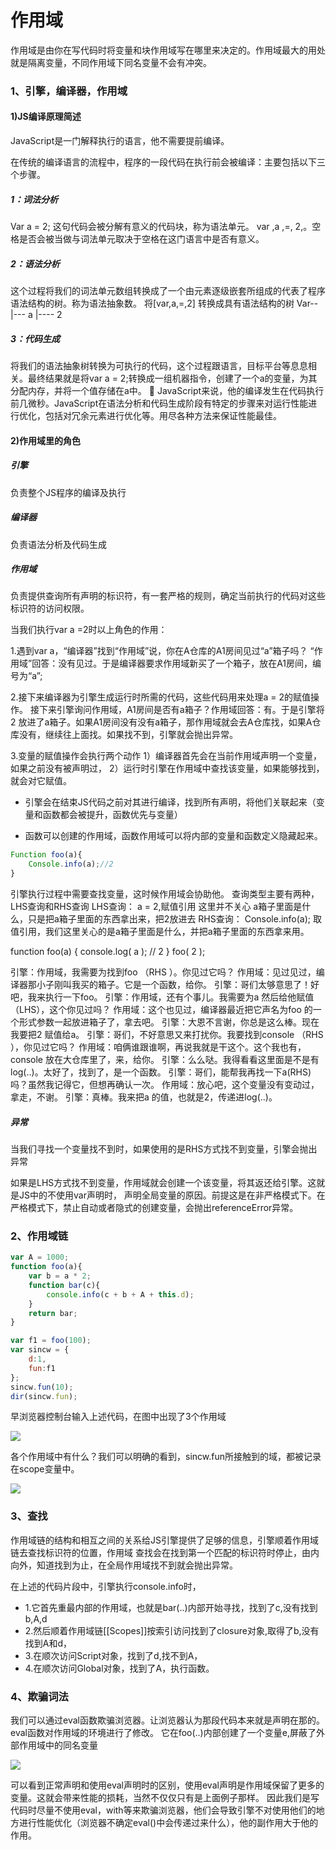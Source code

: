 # 作用域


作用域是由你在写代码时将变量和块作用域写在哪里来决定的。作用域最大的用处就是隔离变量，不同作用域下同名变量不会有冲突。

### 1、引擎，编译器，作用域

#### 1)JS编译原理简述
JavaScript是一门解释执行的语言，他不需要提前编译。

在传统的编译语言的流程中，程序的一段代码在执行前会被编译：主要包括以下三个步骤。

##### 1：词法分析
Var a = 2;
这句代码会被分解有意义的代码块，称为语法单元。 var ,a ,=, 2,。空格是否会被当做与词法单元取决于空格在这门语言中是否有意义。

##### 2：语法分析
这个过程将我们的词法单元数组转换成了一个由元素逐级嵌套所组成的代表了程序语法结构的树。称为语法抽象数。
将[var,a,=,2]
转换成具有语法结构的树
Var--
    |---  a
    |---- 2
    
##### 3：代码生成
将我们的语法抽象树转换为可执行的代码，这个过程跟语言，目标平台等息息相关。最终结果就是将var a = 2;转换成一组机器指令，创建了一个a的变量，为其分配内存，并将一个值存储在a中。

JavaScript来说，他的编译发生在代码执行前几微秒。JavaScript在语法分析和代码生成阶段有特定的步骤来对运行性能进行优化，包括对冗余元素进行优化等。用尽各种方法来保证性能最佳。

#### 2)作用域里的角色

##### 引擎
负责整个JS程序的编译及执行

##### 编译器
负责语法分析及代码生成

##### 作用域
负责提供查询所有声明的标识符，有一套严格的规则，确定当前执行的代码对这些标识符的访问权限。

当我们执行var a =2时以上角色的作用：

1.遇到var a，“编译器”找到“作用域”说，你在A仓库的A1房间见过“a”箱子吗？ 
“作用域”回答：没有见过。于是编译器要求作用域新买了一个箱子，放在A1房间，编号为“a”;

2.接下来编译器为引擎生成运行时所需的代码，这些代码用来处理a = 2的赋值操作。
接下来引擎询问作用域，A1房间是否有a箱子？作用域回答：有。于是引擎将2 放进了a箱子。如果A1房间没有没有a箱子，那作用域就会去A仓库找，如果A仓库没有，继续往上面找。如果找不到，引擎就会抛出异常。

3.变量的赋值操作会执行两个动作
	1）编译器首先会在当前作用域声明一个变量，如果之前没有被声明过，
	2）运行时引擎在作用域中查找该变量，如果能够找到，就会对它赋值。
	

- 引擎会在结束JS代码之前对其进行编译，找到所有声明，将他们关联起来（变量和函数都会被提升，函数优先与变量）

- 函数可以创建的作用域，函数作用域可以将内部的变量和函数定义隐藏起来。

```javascript
Function foo(a){
	Console.info(a);//2
}
```

引擎执行过程中需要查找变量，这时候作用域会协助他。
查询类型主要有两种，LHS查询和RHS查询
LHS查询：
a = 2,赋值引用   这里并不关心 a箱子里面是什么，只是把a箱子里面的东西拿出来，把2放进去
RHS查询：
Console.info(a); 取值引用，我们这里关心的是a箱子里面是什么，并把a箱子里面的东西拿来用。

function foo(a) {
console.log( a ); // 2
}
foo( 2 );

引擎：作用域，我需要为找到foo （RHS ）。你见过它吗？
作用域：见过见过，编译器那小子刚叫我买的箱子。它是一个函数，给你。
引擎：哥们太够意思了！好吧，我来执行一下foo。
引擎：作用域，还有个事儿。我需要为a 然后给他赋值（LHS），这个你见过吗？
作用域：这个也见过，编译器最近把它声名为foo 的一个形式参数一起放进箱子了，拿去吧。
引擎：大恩不言谢，你总是这么棒。现在我要把2 赋值给a。
引擎：哥们，不好意思又来打扰你。我要找到console （RHS ），你见过它吗？
作用域：咱俩谁跟谁啊，再说我就是干这个。这个我也有，console 放在大仓库里了，来，给你。
引擎：么么哒。我得看看这里面是不是有log(..)。太好了，找到了，是一个函数。
引擎：哥们，能帮我再找一下a(RHS)吗？虽然我记得它，但想再确认一次。
作用域：放心吧，这个变量没有变动过，拿走，不谢。
引擎：真棒。我来把a 的值，也就是2，传递进log(..)。




##### 异常

当我们寻找一个变量找不到时，如果使用的是RHS方式找不到变量，引擎会抛出异常

如果是LHS方式找不到变量，作用域就会创建一个该变量，将其返还给引擎。这就是JS中的不使用var声明时， 声明全局变量的原因。前提这是在非严格模式下。在严格模式下，禁止自动或者隐式的创建变量，会抛出referenceError异常。



### 2、作用域链

```javascript
var A = 1000;
function foo(a){
    var b = a * 2;
    function bar(c){
        console.info(c + b + A + this.d);
    }
    return bar;
}

var f1 = foo(100);
var sincw = {
    d:1,
    fun:f1
};
sincw.fun(10);
dir(sincw.fun);
```

早浏览器控制台输入上述代码，在图中出现了3个作用域

![](imgs/1534671784(1).jpg)

各个作用域中有什么？我们可以明确的看到，sincw.fun所接触到的域，都被记录在scope变量中。

![](imgs/1534671606(1).jpg)

### 3、查找

作用域链的结构和相互之间的关系给JS引擎提供了足够的信息，引擎顺着作用域链去查找标识符的位置，作用域
查找会在找到第一个匹配的标识符时停止，由内向外，知道找到为止，在全局作用域找不到就会抛出异常。


在上述的代码片段中，引擎执行console.info时，

- 1.它首先重最内部的作用域，也就是bar(..)内部开始寻找，找到了c,没有找到b,A,d
- 2.然后顺着作用域链[[Scopes]]按索引访问找到了closure对象,取得了b,没有找到A和d，
- 3.在顺次访问Script对象，找到了d,找不到A，
- 4.在顺次访问Global对象，找到了A，执行函数。

### 4、欺骗词法

我们可以通过eval函数欺骗浏览器。让浏览器认为那段代码本来就是声明在那的。eval函数对作用域的环境进行了修改。
它在foo(..)内部创建了一个变量e,屏蔽了外部作用域中的同名变量

![](imgs/1534673309(1).jpg)

可以看到正常声明和使用eval声明时的区别，使用eval声明是作用域保留了更多的变量。这就会带来性能的损耗，当然不仅仅只有是上面例子那样。
因此我们是写代码时尽量不使用eval，with等来欺骗浏览器，他们会导致引擎不对使用他们的地方进行性能优化（浏览器不确定eval()中会传递过来什么），他的副作用大于他的作用。



